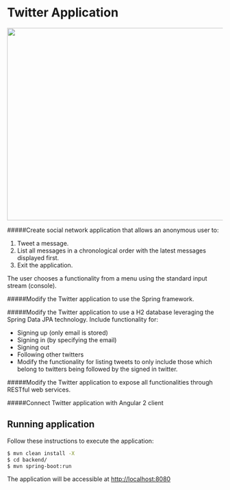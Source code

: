 # Twitter Application

<img src="./twitter.gif" width="800" height="450" />

#####Create social network application that allows an anonymous user to:
1. Tweet a message.
2. List all messages in a chronological order with the latest messages displayed first.
3. Exit the application.

The user chooses a functionality from a menu using the standard input stream (console).

#####Modify the Twitter application to use the Spring framework.

#####Modify the Twitter application to use a H2 database leveraging the Spring Data JPA technology. Include functionality for:
- Signing up (only email is stored)
- Signing in (by specifying the email)
- Signing out
- Following other twitters
- Modify the functionality for listing tweets to only include those which belong to twitters being followed by the signed in twitter.

#####Modify the Twitter application to expose all functionalities through RESTful web services.

#####Connect Twitter application with Angular 2 client

## Running application

Follow these instructions to execute the application:

```bash
$ mvn clean install -X
$ cd backend/
$ mvn spring-boot:run
```

The application will be accessible at [http://localhost:8080](http://localhost:8080)
